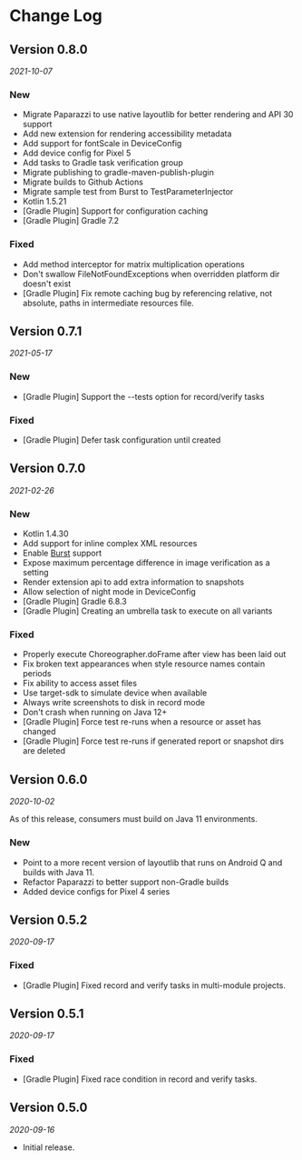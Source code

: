 Change Log
==========

## Version 0.8.0
_2021-10-07_

### New
* Migrate Paparazzi to use native layoutlib for better rendering and API 30 support
* Add new extension for rendering accessibility metadata
* Add support for fontScale in DeviceConfig
* Add device config for Pixel 5
* Add tasks to Gradle task verification group
* Migrate publishing to gradle-maven-publish-plugin
* Migrate builds to Github Actions
* Migrate sample test from Burst to TestParameterInjector
* Kotlin 1.5.21
* [Gradle Plugin] Support for configuration caching
* [Gradle Plugin] Gradle 7.2

### Fixed
* Add method interceptor for matrix multiplication operations
* Don't swallow FileNotFoundExceptions when overridden platform dir doesn't exist
* [Gradle Plugin] Fix remote caching bug by referencing relative, not absolute, paths in intermediate resources file.

## Version 0.7.1
_2021-05-17_

### New
* [Gradle Plugin] Support the --tests option for record/verify tasks

### Fixed
* [Gradle Plugin] Defer task configuration until created

## Version 0.7.0
_2021-02-26_

### New
* Kotlin 1.4.30
* Add support for inline complex XML resources
* Enable [Burst](https://github.com/square/burst) support
* Expose maximum percentage difference in image verification as a setting
* Render extension api to add extra information to snapshots
* Allow selection of night mode in DeviceConfig
* [Gradle Plugin] Gradle 6.8.3
* [Gradle Plugin] Creating an umbrella task to execute on all variants

### Fixed
* Properly execute Choreographer.doFrame after view has been laid out
* Fix broken text appearances when style resource names contain periods
* Fix ability to access asset files
* Use target-sdk to simulate device when available
* Always write screenshots to disk in record mode
* Don't crash when running on Java 12+
* [Gradle Plugin] Force test re-runs when a resource or asset has changed
* [Gradle Plugin] Force test re-runs if generated report or snapshot dirs are deleted

## Version 0.6.0
_2020-10-02_

As of this release, consumers must build on Java 11 environments.

### New
* Point to a more recent version of layoutlib that runs on Android Q and builds with Java 11.
* Refactor Paparazzi to better support non-Gradle builds
* Added device configs for Pixel 4 series

## Version 0.5.2
_2020-09-17_

### Fixed
* [Gradle Plugin] Fixed record and verify tasks in multi-module projects.

## Version 0.5.1
_2020-09-17_

### Fixed
* [Gradle Plugin] Fixed race condition in record and verify tasks.

## Version 0.5.0
_2020-09-16_

* Initial release.
